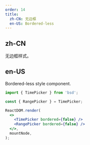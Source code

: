 ```yaml
---
order: 14
title:
  zh-CN: 无边框
  en-US: Bordered-less
---
```


## zh-CN

无边框样式。

## en-US

Bordered-less style component.

```jsx
import { TimePicker } from 'bsd';

const { RangePicker } = TimePicker;

ReactDOM.render(
  <>
    <TimePicker bordered={false} />
    <RangePicker bordered={false} />
  </>,
  mountNode,
);
```
